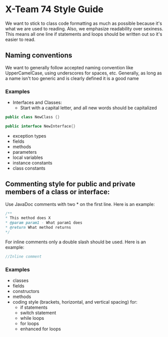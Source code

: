 # X-Team 74 Style Guide

We want to stick to class code formatting as much as possible because it's what we are used to reading. Also, we emphasize readability over sexiness. This means all one line if statements and loops should be written out so it's easier to read.

## Naming conventions

We want to generally follow accepted naming convention like UpperCamelCase, using underscores for spaces, etc. Generally, as long as a name isn't too generic and is clearly defined it is a good name

### Examples
* Interfaces and Classes:
  * Start with a capital letter, and all new words should be capitalized
```java
public class NewClass {}

public interface NewInterface{}
```
* exception types
* fields
* methods
* parameters
* local variables
* instance constants
* class constants

## Commenting style for public and private members of a class or interface:

Use JavaDoc comments with two * on the first line. Here is an example:
```java
/**
* This method does X
* @param param1 - What param1 does
* @return What method returns
*/
```
For inline comments only a double slash should be used. Here is an example: 
```java
//Inline comment
```

### Examples

* classes
* fields
* constructors
* methods
* coding style (brackets, horizontal, and vertical spacing) for:
  * if statements
  * switch statement
  * while loops
  * for loops
  * enhanced for loops
